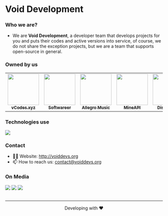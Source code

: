 # Void Development

### Who we are?
- We are **Void Development**, a developer team that develops projects for you and puts their codes and active versions into service, of course, we do not share the exception projects, but we are a team that supports open-source in general.

### Owned by us
<table>
   <tr>
      <td align="center"><a href="https://github.com/vcodes-xyz">
        <img src="https://github.com/vcodes-xyz.png?size=100" width="100px;" alt=""/>
        <br />
        <sub><b>vCodes.xyz</b></sub></a><br />
     </td>
     <td align="center"><a href="https://github.com/Softwareer">
        <img src="https://github.com/Softwareer.png?size=100" width="100px;" alt=""/>
        <br />
        <sub><b>Softwareer</b></sub></a><br />
     </td>
     <td align="center"><a href="https://github.com/HelloAllegro">
        <img src="https://github.com/HelloAllegro.png?size=100" width="100px;" alt=""/>
        <br />
        <sub><b>Allegro Music</b></sub></a><br />
     </td>
     <td align="center"><a href="https://github.com/AreMineAPI">
        <img src="https://github.com/AreMineAPI.png?size=100" width="100px;" alt=""/>
        <br />
        <sub><b>MineAPI</b></sub></a><br />
     </td>
     <td align="center"><a href="https://github.com/DiscordBio">
        <img src="https://github.com/DiscordBio.png?size=100" width="100px;" alt=""/>
        <br />
        <sub><b>DiscordBio</b></sub></a><br />
     </td>
     <td align="center"><a href="https://github.com/TeamDiscordlist">
        <img src="https://github.com/TeamDiscordlist.png?size=100" width="100px;" alt=""/>
        <br />
        <sub><b>Discord List</b></sub></a><br />
     </td>
   </tr>
</table>

### Technologies use
   
<img 
src="https://skillicons.dev/icons?i=ts,js,java,cs,go,php,html,jquery,css,sass,bootstrap,tailwind,materialui,nodejs,express,graphql,sqlite,mysql,mongodb,prisma,firebase,webpack,react,nextjs,nestjs,gatsby,alpinejs,netlify,vercel,heroku&theme=dark"
/>
</div>

### Contact
- 👨‍💻 Website: http://voiddevs.org
- 📫 How to reach us: contact@voiddevs.org


### On Media
<div>
   <a href="https://instagram.com/VoidDevs"><img src="https://skillicons.dev/icons?i=instagram&theme=dark" /></a>
   <a href="https://twitter.com/@VoidDevs"><img src="https://skillicons.dev/icons?i=twitter&theme=dark" /></a>
   <a href="https://discord.gg/PFnafbxd5u"><img src="https://skillicons.dev/icons?i=discord&theme=dark" /></a>
</div>
<br />

---
<p align="center">Developing with ❤</p>
